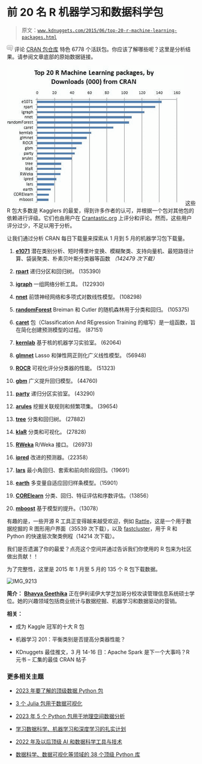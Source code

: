 # 前 20 名 R 机器学习和数据科学包

> 原文：[`www.kdnuggets.com/2015/06/top-20-r-machine-learning-packages.html`](https://www.kdnuggets.com/2015/06/top-20-r-machine-learning-packages.html)

![c](img/3d9c022da2d331bb56691a9617b91b90.png) 评论 [CRAN 包仓库](http://cran.r-project.org/web/packages/) 特色 6778 个活跃包。你应该了解哪些呢？这里是分析结果。请参阅文章底部的原始数据链接。

![top-20-r-packages-machine-learning-downloads](img/4367e16b17436b886dfc4b4ab160935f.png) 这些 R 包大多数是 Kagglers 的最爱，得到许多作者的认可，并根据一个包对其他包的依赖进行评级。它们也由用户在 [Crantastic.org](http://crantastic.org/) 上评分和评论。然而，这些用户评分过少，不足以用于分析。

让我们通过分析 CRAN 每日下载量来探索从 1 月到 5 月的机器学习包下载量。

1.  **[e1071](http://cran.r-project.org/web/packages/e1071/)** 潜在类别分析、短时傅里叶变换、模糊聚类、支持向量机、最短路径计算、袋装聚类、朴素贝叶斯分类器等函数 *（142479 次下载）*

1.  **[rpart](http://cran.r-project.org/web/packages/rpart/)** 递归分区和回归树。 (135390)

1.  **[igraph](http://cran.r-project.org/web/packages/igraph/)** 一组网络分析工具。 (122930)

1.  **[nnet](http://cran.r-project.org/web/packages/nnet/)** 前馈神经网络和多项式对数线性模型。 (108298)

1.  **[randomForest](http://cran.r-project.org/web/packages/randomForest/)** Breiman 和 Cutler 的随机森林用于分类和回归。 (105375)

1.  **[caret](http://cran.r-project.org/web/packages/caret/)** 包（Classification And REgression Training 的缩写）是一组函数，旨在简化创建预测模型的过程。 (87151)

1.  **[kernlab](http://cran.r-project.org/web/packages/kernlab/)** 基于核的机器学习实验室。 (62064)

1.  **[glmnet](http://cran.r-project.org/web/packages/glmnet/)** Lasso 和弹性网正则化广义线性模型。 (56948)

1.  **[ROCR](http://cran.r-project.org/web/packages/ROCR/)** 可视化评分分类器的性能。 (51323)

1.  **[gbm](http://cran.r-project.org/web/packages/gbm/)** 广义提升回归模型。 (44760)

1.  **[party](http://cran.r-project.org/web/packages/party/)** 递归分区实验室。 (43290)

1.  **[arules](http://cran.r-project.org/web/packages/arules/)** 挖掘关联规则和频繁项集。 (39654)

1.  **[tree](http://cran.r-project.org/web/packages/tree/)** 分类和回归树。 (27882)

1.  **[klaR](http://cran.r-project.org/web/packages/klaR/)** 分类和可视化。 (27828)

1.  **[RWeka](http://cran.r-project.org/web/packages/RWeka/)** R/Weka 接口。 (26973)

1.  **[ipred](http://cran.r-project.org/web/packages/ipred/)** 改进的预测器。（22358）

1.  **[lars](http://cran.r-project.org/web/packages/lars/)** 最小角回归、套索和前向阶段回归。（19691）

1.  **[earth](http://cran.r-project.org/web/packages/earth/)** 多变量自适应回归样条模型。（15901）

1.  **[CORElearn](http://cran.r-project.org/web/packages/CORElearn/)** 分类、回归、特征评估和序数评估。（13856）

1.  **[mboost](http://cran.r-project.org/web/packages/mboost/)** 基于模型的提升。（13078）

有趣的是，一些开源 R 工具正变得越来越受欢迎，例如 [Rattle](http://cran.r-project.org/web/packages/rattle/index.html)，这是一个用于数据挖掘的 R 图形用户界面（35539 次下载），以及 [fastcluster](http://cran.r-project.org/web/packages/fastcluster/index.html)，用于 R 和 Python 的快速层次聚类例程（14214 次下载）。

我们是否遗漏了你的最爱？点亮这个空间并通过告诉我们你使用的 R 包来为社区做出贡献！！

为了完整性，这里是 2015 年 1 月至 5 月的 135 个 R 包下载数据。

![IMG_9213](https://www.linkedin.com/in/bhavyageethikawin)

**简介：** [**Bhavya Geethika**](https://www.linkedin.com/in/bhavyageethikawin) 正在伊利诺伊大学芝加哥分校攻读管理信息系统硕士学位。她的兴趣领域包括商业统计与数据挖掘、机器学习和数据驱动的营销。

**相关：**

+   成为 Kaggle 冠军的十大 R 包

+   机器学习 201：平衡类别是否提高分类器性能？

+   KDnuggets 最佳推文，3 月 14-16 日：Apache Spark 是下一个大事吗？R 元书 – 汇集的最佳 CRAN 帖子

### 更多相关主题

+   [2023 年要了解的顶级数据 Python 包](https://www.kdnuggets.com/2023/01/top-data-python-packages-know-2023.html)

+   [3 个 Julia 包用于数据可视化](https://www.kdnuggets.com/2023/02/3-julia-packages-data-visualization.html)

+   [2023 年 5 个 Python 包用于地理空间数据分析](https://www.kdnuggets.com/2023/08/5-python-packages-geospatial-data-analysis.html)

+   [学习数据科学、机器学习和深度学习的扎实计划](https://www.kdnuggets.com/2023/01/mwiti-solid-plan-learning-data-science-machine-learning-deep-learning.html)

+   [2022 年及以后顶级 AI 和数据科学工具与技术](https://www.kdnuggets.com/2022/03/nvidia-0317-top-ai-data-science-tools-techniques-2022-beyond.html)

+   [数据科学、数据可视化等领域的 38 个顶级 Python 库](https://www.kdnuggets.com/2020/11/top-python-libraries-data-science-data-visualization-machine-learning.html)
